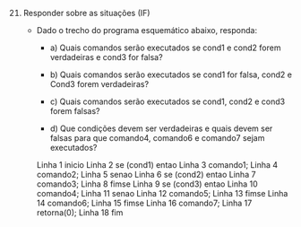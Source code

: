 21. Responder sobre as situações (IF)

    - Dado o trecho do programa esquemático abaixo, responda:
        - a) Quais comandos serão executados se cond1 e cond2 forem verdadeiras e cond3 for falsa?

        - b) Quais comandos serão executados se cond1 for falsa, cond2 e Cond3 forem verdadeiras?

        - c) Quais comandos serão executados se cond1, cond2 e cond3 forem falsas?


        - d) Que condições devem ser verdadeiras e quais devem ser falsas para que comando4, comando6 e comando7 sejam executados?


        Linha 1     inicio
        Linha 2         se (cond1) entao
        Linha 3             comando1;
        Linha 4             comando2;
        Linha 5         senao
        Linha 6             se (cond2) entao
        Linha 7                 comando3;
        Linha 8             fimse
        Linha 9             se (cond3) entao
        Linha 10                comando4;
        Linha 11            senao
        Linha 12                comando5;
        Linha 13            fimse
        Linha 14            comando6;
        Linha 15        fimse
        Linha 16        comando7;
        Linha 17        retorna(0);
        Linha 18    fim